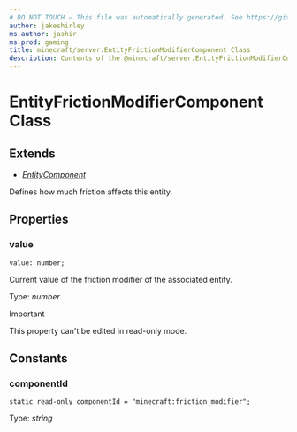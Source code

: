 ```yaml
---
# DO NOT TOUCH — This file was automatically generated. See https://github.com/mojang/minecraftapidocsgenerator to modify descriptions, examples, etc.
author: jakeshirley
ms.author: jashir
ms.prod: gaming
title: minecraft/server.EntityFrictionModifierComponent Class
description: Contents of the @minecraft/server.EntityFrictionModifierComponent class.
---
```

# EntityFrictionModifierComponent Class

## Extends
- [*EntityComponent*](EntityComponent.md)

Defines how much friction affects this entity.

## Properties

### **value**
`value: number;`

Current value of the friction modifier of the associated entity.

Type: *number*
  
> [!IMPORTANT]
> This property can't be edited in read-only mode.

## Constants

### **componentId**
`static read-only componentId = "minecraft:friction_modifier";`

Type: *string*
